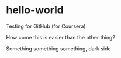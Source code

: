 # hello-world
Testing for GitHub (for Coursera)

How come this is easier than the other thing?

Something something something, dark side
